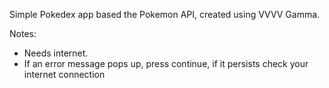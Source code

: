 Simple Pokedex app based the Pokemon API, created using VVVV Gamma.

Notes:
* Needs internet.
* If an error message pops up, press continue, if it persists check your internet connection

